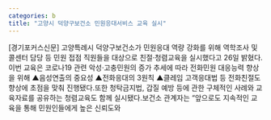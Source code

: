 ```yaml
---
categories: b
title: "고양시 덕양구보건소 민원응대서비스 교육 실시"
---
```

[경기포커스신문] 고양특례시 덕양구보건소가 민원응대 역량 강화를 위해 역학조사 및 콜센터 담당 등 민원 접점 직원들을 대상으로 친절·청렴교육을 실시했다고 26일 밝혔다.이번 교육은 코로나19 관련 악성·고충민원의 증가 추세에 따라 전화민원 대응능력 향상을 위해 ▲음성연출의 중요성 ▲전화응대의 3원칙 ▲클레임 고객응대법 등 전화친절도 향상에 초점을 맞춰 진행됐다.또한 청탁금지법, 갑질 예방 등에 관한 구체적인 사례와 교육자료를 공유하는 청렴교육도 함께 실시됐다.보건소 관계자는 “앞으로도 지속적인 교육을 통해 민원인들에게 높은 신뢰도와